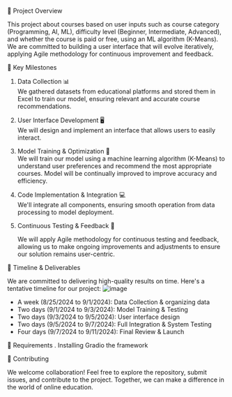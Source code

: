 🚀 Project Overview

This project about courses based on user inputs such as course category (Programming, AI, ML), difficulty level (Beginner, Intermediate, Advanced), and whether the course is paid or free, using an ML algorithm (K-Means). We are committed to building a user interface that will evolve iteratively, applying Agile methodology for continuous improvement and feedback.

 🌟 Key Milestones

1. Data Collection 📊  
   We gathered datasets from educational platforms and stored them in Excel to train our model, ensuring relevant and accurate course recommendations.

2. User Interface Development 🖥  
   We will design and implement an interface that allows users to easily interact.

3. Model Training & Optimization 🤖  
   We will train our model using a machine learning algorithm (K-Means) to understand user preferences and recommend the most appropriate courses. Model will be continually improved to improve accuracy and efficiency.

4. Code Implementation & Integration 💻  
   We'll integrate all components, ensuring smooth operation from data processing to model deployment.

5. Continuous Testing & Feedback 🔄

   We will apply Agile methodology for continuous testing and feedback, allowing us to make ongoing improvements and adjustments to ensure our solution remains user-centric.

📅 Timeline & Deliverables

We are committed to delivering high-quality results on time. Here's a tentative timeline for our project:
![image](https://github.com/user-attachments/assets/dbbfe208-7932-4ba1-8bf3-b7bde4451b31)


-  A week (8/25/2024 to 9/1/2024): Data Collection & organizing data
-  Two days (9/1/2024 to 9/3/2024): Model Training & Testing
-  Two days (9/3/2024 to 9/5/2024): User interface design
-  Two days (9/5/2024 to 9/7/2024): Full Integration & System Testing
-  Four days (9/7/2024 to 9/11/2024): Final Review & Launch

📍 Requirements 
       . Installing Gradio the framework

🤝 Contributing

We welcome collaboration! Feel free to explore the repository, submit issues, and contribute to the project. Together, we can make a difference in the world of online education.
